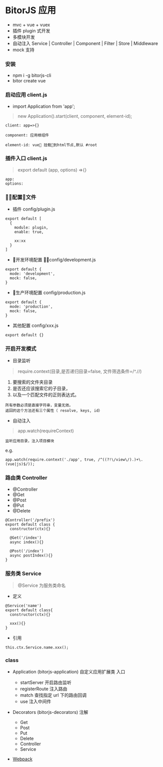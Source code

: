 # BitorJS 应用

- mvc + vue + vuex
- 插件 plugin 式开发
- 多模块开发
- 自动注入 Service | Controller | Component | Filter | Store | Middleware
- mock 支持


### 安装

- npm i -g bitorjs-cli
- bitor create vue


### 启动应用 client.js
- import Application from 'app';
> new Application().start(client, component, element-id);
```
client: app=>{}

component: 应用根组件

element-id: vue 挂载到html节点,默认 #root
```

### 插件入口 client.js
> export default (app, options) =>{}
```
app:
options:
```

### 配置文件 
- 插件 config/plugin.js
```
export default [
  {
    module: plugin,
    enable: true,

    xx:xx
  }
]
```
- 开发环境配置 config/development.js
```
export default {
  mode: 'development',
  mock: false,
}
```

- 生产环境配置 config/production.js
```
export default {
  mode: 'production',
  mock: false,
}
```
- 其他配置 config/xxx.js
```
export default {}
```

### 开启开发模式
- 目录监听
> require.context(目录,是否递归目录=false, 文件筛选条件=/^\.\//)
1. 要搜索的文件夹目录
1. 是否还应该搜索它的子目录，
1. 以及一个匹配文件的正则表达式。

```
所有参数必须是直接字符串，变量无效。
返回的这个方法还有三个属性（ resolve, keys, id）
```

- 自动注入 
> app.watch(requireContext)

```
监听应用目录，注入项目模块
```
e.g.
```
app.watch(require.context('./app', true, /^((?!\/view\/).)+\.(vue|js)$/));
```

### 路由类 Controller
- @Controller
- @Get
- @Post 
- @Put
- @Delete
```
@Controller('/prefix')
export default class {
  constructor(ctx){}

  @Get('/index')
  async index(){}

  @Post('/index')
  async postIndex(){}
}
```

### 服务类 Service
> @Service 为服务类命名
- 定义
```
@Service('name')
export default class{
  constructor(ctx){}

  xxx(){}
}
```
- 引用
```
this.ctx.Service.name.xxx();
```

### class

- Application (bitorjs-application) 自定义应用扩展类 入口
  - startServer   开启路由监听
  - registerRoute 注入路由
  - match         查找指定 url 下的路由回调
  - use           注入中间件

- Decorators (bitorjs-decorators) 注解
  - Get 
  - Post
  - Put
  - Delete
  - Controller 
  - Service 


- [Webpack](https://www.imooc.com/article/details/id/30520)


